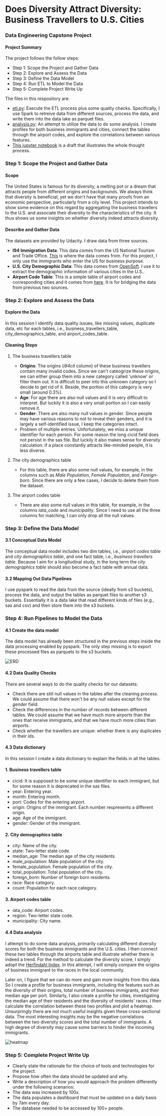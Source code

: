 # Does Diversity Attract Diversity: Business Travellers to U.S. Cities
### Data Engineering Capstone Project

#### Project Summary


The project follows the follow steps:
* Step 1: Scope the Project and Gather Data
* Step 2: Explore and Assess the Data
* Step 3: Define the Data Model
* Step 4: Run ETL to Model the Data
* Step 5: Complete Project Write Up

The files in this respository are:
* [etl.py](https://github.com/flyersworder/udacity-capstone-usimmigration/blob/master/etl.py): Execute the ETL process plus some quality checks. Specifically, I use Spark to retreive data from different sources, process the data, and write them into the data lake as parquet files.
* [analysis.py](https://github.com/flyersworder/udacity-capstone-usimmigration/blob/master/analysis.py): An attempt to utilize the data to do some analysis. I create profiles for both business immigrants and cities, connect the tables through the airport codes, and explore the correlations between various features.
* [This jupyter notebook](https://github.com/flyersworder/udacity-capstone-usimmigration/blob/master/Capstone%20Project%20Thought%20Process.ipynb) is a draft that illustrates the whole thought process.

### Step 1: Scope the Project and Gather Data

#### Scope 
The United States is famous for its diversity, a melting pot or a dream that attracts people from different origins and backgrounds. We always think that diversity is beneficial, yet we don't have that many proofs from an economic perspective, particularly from a city level. This project intends to show some evidence on this regard by aggregating the business travellers to the U.S. and associate their diversity to the characteristics of the city. It thus shows us some insights on whether diversity indeed attracts diversity.

#### Describe and Gather Data 
The datasets are provided by Udacity. I draw data from three sources.

* **I94 Immigration Data**: This data comes from the US National Tourism and Trade Office. [This](https://travel.trade.gov/research/reports/i94/historical/2016.html) is where the data comes from. For this project, I only use the immigrants who enter the US for business purpose.
* **U.S. City Demographic Data**: This data comes from [OpenSoft](https://public.opendatasoft.com/explore/dataset/us-cities-demographics/export/). I use it to extract the demographic information of various cities in the U.S..
* **Airport Code Table**: This is a simple table of airport codes and corresponding cities and it comes from [here](https://datahub.io/core/airport-codes#data). It is for bridging the data from previous two sources.

### Step 2: Explore and Assess the Data
#### Explore the Data 
In this session I identify data quality issues, like missing values, duplicate data, etc for each tables, i.e., business_travellers_table, city_demographics_table, and airport_codes_table.

#### Cleaning Steps
1. The business travellers table
    * **Origins**: The origins (*i94cit* column) of these business travellers contain many invalid codes. Since we can't cateogrize these origins, we can either group them into a new category called 'unknow' or filter them out. It is difficult to peer into this unknown category so I decide to get rid of it. Beside, the portion of this category is very small (around 0.3%). 
    * **Age**: For age there are also null values and it is very difficult to interpret. But luckily it is also a very small portion so I can easily remove it.
    * **Gender**: There are also many null values in gender. Since people may have various reasons to not to reveal their genders, and it is largely a self-identified issue, I keep the categories intact.
    * Problem of multiple entries. Unfortunately, we miss a unique identifier for each person. For some reason the long cicid field does not persist in the sas file. But luckily it also makes sense for diversity calculation: if a place constantly attracts like-minded people, it is less diverse.

2. The city demographics table
    * For this table, there are also some null values, for example, in the columns such as *Male Population*, *Female Population*, and *Foreign-born*. Since there are only a few cases, I decide to delete them from the dataset.

3. The airport codes table
    * There are also some null values in this table, for example, in the columns *iata_code* and *municipality*. Since I need to use all the three columns for matching, I can only drop all the null values.

### Step 3: Define the Data Model
#### 3.1 Conceptual Data Model
The conceptual data model includes two dim tables, i.e., *airport codes table* and *city demographics table*, and one fact table, i.e., *business travellers table*. Because I aim for a longitudinal study, in the long term the *city demographics table* should also become a fact table with annual data. 

#### 3.2 Mapping Out Data Pipelines
I use pyspark to read the data from the source (ideally from s3 buckets), process the data, and output the tables as parquet files to another s3 buckets. Essentially it is a data lake that read different kinds of files (e.g., sas and csv) and then store them into the s3 buckets.

### Step 4: Run Pipelines to Model the Data 
#### 4.1 Create the data model
The data model has already been structured in the previous steps inside the data processing enabled by pyspark. The only step missing is to export these processed files as parquets to the s3 buckets.

![ERD](https://github.com/flyersworder/udacity-capstone-usimmigration/blob/master/ERD.png)

#### 4.2 Data Quality Checks
There are several ways to do the quality checks for our datasets:
 * Check there are still null values in the tables after the cleaning process. We could assume that there won't be any null values except for the *gender* field.
 * Check the differences in the number of records between different tables. We could assume that we have much more airports than the ones that receive immigrants, and that we have much more cities than airports.
 * Check whether the travellers are unique: whether there is any duplicates in their ids.
 
#### 4.3 Data dictionary 
In this session I create a data dictionary to explain the fields in all the tables.

#### 1. Business travellers table
- cicid: It is supposed to be some unique identifier to each immigrant, but for some reason it is deprecated in the sas files.
- year: Entering year.
- month: Entering month.
- port: Codes for the entering airport.
- origin: Origins of the immigrant. Each number respresents a different origin.
- age: Age of the immigrant.
- gender: Gender of the immigrant.

#### 2. City demographics table
- city: Name of the city.
- state: Two-letter state code.
- median_age: The median age of the city residents.
- male_population: Male population of the city.
- female_population: Female population of the city.
- total_population: Total population of the city.
- foreign_born: Number of foreign born residents.
- race: Race category.
- count: Population for each race category.

#### 3. Airport codes table
- iata_code: Airport codes.
- region: Two-letter state code.
- municipality: City name.

#### 4.4 Data analysis
I attempt to do some data analysis, primarily calculating different diversity scores for both the business immigrants and the U.S. cities. I then connect these two tables through the airports table and illustrate whether there is indeed a trend.
For the method to calculate the diversity score, I simply adopt the [Herfindahl Index](https://en.wikipedia.org/wiki/Herfindahl%E2%80%93Hirschman_Index).
In this attempt, I will simply compare the origins of business immigrant to the races in the local community.

Later on, I figure that we can do more and gain more insights from this data. So I create a profile for business immigrants, including the features such as the diversity of their origins, total number of business immigrants, and their median age per port. Similarly, I also create a profile for cities, investigating the median age of their residents and the diversity of residents' races. I then calculate the correlation between these two profiles and plot a heatmap. Unsurpringly there are not much useful insights given these cross-sectional data. The most interesting insights may be the negative correlations between the two diversity scores and the total number of immigrants. A high degree of diversity may cause some barriers to hinder the incoming immigrants.

![heatmap](https://github.com/flyersworder/udacity-capstone-usimmigration/blob/master/heatmap.png)

### Step 5: Complete Project Write Up
* Clearly state the rationale for the choice of tools and technologies for the project.
* Propose how often the data should be updated and why.
* Write a description of how you would approach the problem differently under the following scenarios:
* The data was increased by 100x.
* The data populates a dashboard that must be updated on a daily basis by 7am every day.
* The database needed to be accessed by 100+ people.
